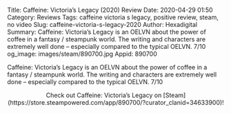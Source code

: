Title: Caffeine: Victoria’s Legacy (2020) Review
Date: 2020-04-29 01:50
Category: Reviews
Tags: caffeine victoria s legacy, positive review, steam, no video
Slug: caffeine-victoria-s-legacy-2020
Author: Hexadigital
Summary: Caffeine: Victoria’s Legacy is an OELVN about the power of coffee in a fantasy / steampunk world. The writing and characters are extremely well done – especially compared to the typical OELVN. 7/10
og_image: images/steam/890700.jpg
Appid: 890700

Caffeine: Victoria’s Legacy is an OELVN about the power of coffee in a fantasy / steampunk world. The writing and characters are extremely well done – especially compared to the typical OELVN. 7/10

<center>Check out Caffeine: Victoria’s Legacy on [Steam](https://store.steampowered.com/app/890700/?curator_clanid=34633900)!</center>